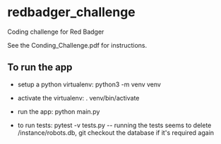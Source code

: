 # redbadger_challenge
Coding challenge for Red Badger


See the Conding_Challenge.pdf for instructions. 

## To run the app
- setup a python virtualenv:
python3 -m venv venv 

- activate the virtualenv:
. venv/bin/activate

- run the app:
python main.py

- to run tests:
  pytest -v tests.py -- running the tests seems to delete /instance/robots.db, git checkout the database if it's required again
  
